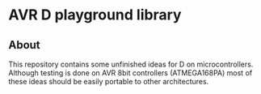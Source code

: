 AVR D playground library
======================

About
----

This repository contains some unfinished ideas for D on microcontrollers.
Although testing is done on AVR 8bit controllers (ATMEGA168PA) most
of these ideas should be easily portable to other architectures.


